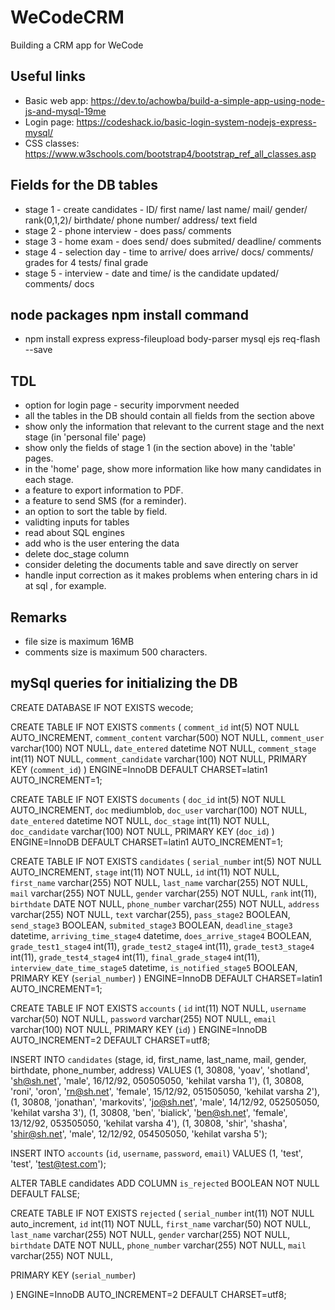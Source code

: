 # WeCodeCRM
Building a CRM app for WeCode

## Useful links
* Basic web app: https://dev.to/achowba/build-a-simple-app-using-node-js-and-mysql-19me
* Login page: https://codeshack.io/basic-login-system-nodejs-express-mysql/
* CSS classes: https://www.w3schools.com/bootstrap4/bootstrap_ref_all_classes.asp

## Fields for the DB tables
* stage 1 - create candidates - ID/ first name/ last name/ mail/ gender/ rank(0,1,2)/ birthdate/ phone number/ address/ text field
* stage 2 - phone interview - does pass/ comments
* stage 3 - home exam - does send/ does submited/ deadline/ comments
* stage 4 - selection day - time to arrive/ does arrive/ docs/ comments/ grades for 4 tests/ final grade
* stage 5 - interview - date and time/ is the candidate updated/ comments/ docs

## node packages npm install command 
* npm install express express-fileupload body-parser mysql ejs req-flash --save

## TDL
* option for login page - security imporvment needed
* all the tables in the DB should contain all fields from the section above
* show only the information that relevant to the current stage and the next stage (in 'personal file' page)
* show only the fields of stage 1 (in the section above) in the 'table' pages.
* in the 'home' page, show more information like how many candidates in each stage.
* a feature to export information to PDF.
* a feature to send SMS (for a reminder).
* an option to sort the table by field.
* validting inputs for tables 
* read about SQL engines
* add who is the user entering the data
* delete doc_stage column
* consider deleting the documents table and save directly on server
* handle input correction as it makes problems when entering chars in id at sql , for example.

## Remarks
* file size is maximum 16MB
* comments size is maximum 500 characters.
## mySql queries for initializing the DB

CREATE DATABASE IF NOT EXISTS wecode;

CREATE TABLE IF NOT EXISTS `comments` (
  `comment_id` int(5) NOT NULL AUTO_INCREMENT,
  `comment_content` varchar(500) NOT NULL,
  `comment_user` varchar(100) NOT NULL,
  `date_entered` datetime NOT NULL,
  `comment_stage` int(11) NOT NULL,
  `comment_candidate` varchar(100) NOT NULL,
  PRIMARY KEY (`comment_id`)
) ENGINE=InnoDB  DEFAULT CHARSET=latin1 AUTO_INCREMENT=1;

CREATE TABLE IF NOT EXISTS `documents` (
  `doc_id` int(5) NOT NULL AUTO_INCREMENT,
  `doc` mediumblob,
  `doc_user` varchar(100) NOT NULL,
  `date_entered` datetime NOT NULL,
  `doc_stage` int(11) NOT NULL,
  `doc_candidate` varchar(100) NOT NULL,
  PRIMARY KEY (`doc_id`)
) ENGINE=InnoDB  DEFAULT CHARSET=latin1 AUTO_INCREMENT=1;

CREATE TABLE IF NOT EXISTS `candidates` (
  `serial_number` int(5) NOT NULL AUTO_INCREMENT,
  `stage` int(11) NOT NULL,
  `id` int(11) NOT NULL,
  `first_name` varchar(255) NOT NULL,
  `last_name` varchar(255) NOT NULL,
  `mail` varchar(255) NOT NULL,
  `gender` varchar(255) NOT NULL,
  `rank` int(11),
  `birthdate` DATE NOT NULL,
  `phone_number` varchar(255) NOT NULL,
  `address` varchar(255) NOT NULL,
  `text` varchar(255),
  `pass_stage2` BOOLEAN,
  `send_stage3` BOOLEAN,
  `submited_stage3` BOOLEAN,
  `deadline_stage3` datetime,
  `arriving_time_stage4` datetime,
  `does_arrive_stage4` BOOLEAN,
  `grade_test1_stage4` int(11),
  `grade_test2_stage4` int(11),
  `grade_test3_stage4` int(11),
  `grade_test4_stage4` int(11),
  `final_grade_stage4` int(11),
  `interview_date_time_stage5` datetime,
  `is_notified_stage5` BOOLEAN,
  PRIMARY KEY (`serial_number`)
) ENGINE=InnoDB  DEFAULT CHARSET=latin1 AUTO_INCREMENT=1;

CREATE TABLE IF NOT EXISTS `accounts` (
  `id` int(11) NOT NULL,
  `username` varchar(50) NOT NULL,
  `password` varchar(255) NOT NULL,
  `email` varchar(100) NOT NULL,
  PRIMARY KEY (`id`)
) ENGINE=InnoDB AUTO_INCREMENT=2 DEFAULT CHARSET=utf8;


INSERT INTO `candidates` (stage, id, first_name, last_name, mail, gender, birthdate, phone_number, address)
VALUES
(1, 30808, 'yoav', 'shotland', 'sh@sh.net', 'male', 16/12/92, 050505050, 'kehilat varsha 1'),
(1, 30808, 'roni', 'oron', 'rn@sh.net', 'female', 15/12/92, 051505050, 'kehilat varsha 2'),
(1, 30808, 'jonathan', 'markovits', 'jo@sh.net', 'male', 14/12/92, 052505050, 'kehilat varsha 3'),
(1, 30808, 'ben', 'bialick', 'ben@sh.net', 'female', 13/12/92, 053505050, 'kehilat varsha 4'),
(1, 30808, 'shir', 'shasha', 'shir@sh.net', 'male', 12/12/92, 054505050, 'kehilat varsha 5'); 

INSERT INTO `accounts` (`id`, `username`, `password`, `email`) VALUES (1, 'test', 'test', 'test@test.com');

ALTER TABLE candidates
  ADD COLUMN `is_rejected` BOOLEAN NOT NULL DEFAULT FALSE;

CREATE TABLE IF NOT EXISTS `rejected` (
  `serial_number` int(11) NOT NULL auto_increment,
  `id` int(11) NOT NULL,
  `first_name` varchar(50) NOT NULL,
  `last_name` varchar(255) NOT NULL,
  `gender` varchar(255) NOT NULL,
  `birthdate` DATE NOT NULL,
  `phone_number` varchar(255) NOT NULL,
  `mail` varchar(255) NOT NULL,

  PRIMARY KEY (`serial_number`)
  
) ENGINE=InnoDB AUTO_INCREMENT=2 DEFAULT CHARSET=utf8;

